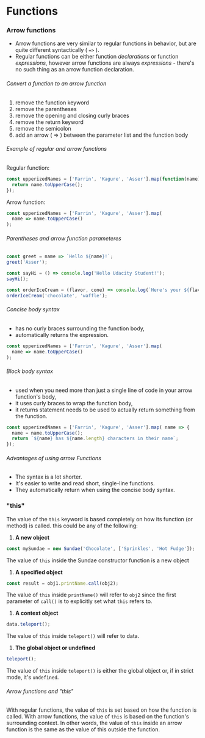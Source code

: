 # Functions

### Arrow functions

* Arrow functions are very similar to regular functions in behavior, but are quite different syntactically  ( ```=>``` ).
* Regular functions can be either function *declarations* or function *expressions*, however arrow functions are always *expressions* - there's no such thing as an arrow function declaration.

###### Convert a function to an arrow function

1. remove the function keyword
1. remove the parentheses
1. remove the opening and closing curly braces
1. remove the return keyword
1. remove the semicolon
1. add an arrow ( => ) between the parameter list and the function body

###### Example of regular and arrow functions

Regular function:

```JavaScript
const upperizedNames = ['Farrin', 'Kagure', 'Asser'].map(function(name) {
  return name.toUpperCase();
});
```

Arrow function:

```JavaScript
const upperizedNames = ['Farrin', 'Kagure', 'Asser'].map(
  name => name.toUpperCase()
);
```

###### Parentheses and arrow function parameteres

```JavaScript
const greet = name => `Hello ${name}!`;
greet('Asser');

const sayHi = () => console.log('Hello Udacity Student!');
sayHi();

const orderIceCream = (flavor, cone) => console.log(`Here's your ${flavor} ice cream in a ${cone} cone.`);
orderIceCream('chocolate', 'waffle');
```

###### Concise body syntax

* has no curly braces surrounding the function body,
* automatically returns the expression.

```javascript
const upperizedNames = ['Farrin', 'Kagure', 'Asser'].map(
  name => name.toUpperCase()
);
```

###### Block body syntax

* used when you need more than just a single line of code in your arrow function's body,
* it uses curly braces to wrap the function body,
* it returns statement needs to be used to actually return something from the function.

```javascript
const upperizedNames = ['Farrin', 'Kagure', 'Asser'].map( name => {
  name = name.toUpperCase();
  return `${name} has ${name.length} characters in their name`;
});
```

###### Advantages of using arrow Functions

* The syntax is a lot shorter.
* It's easier to write and read short, single-line functions.
* They automatically return when using the concise body syntax.

### "this"

The value of the ``this`` keyword is based completely on how its function (or method) is called. this could be any of the following:

1. **A new object**
```javascript
const mySundae = new Sundae('Chocolate', ['Sprinkles', 'Hot Fudge']);
```
The value of ``this`` inside the Sundae constructor function is a new object
1. **A specified object**
```JavaScript
const result = obj1.printName.call(obj2);
```
The value of ``this`` inside ``printName()`` will refer to ``obj2`` since the first parameter of ``call()`` is to explicitly set what ``this`` refers to.
1. **A context object**
```javascript
data.teleport();
```
The value of ``this`` inside ``teleport()`` will refer to data.
1. **The global object or undefined**
```javascript
teleport();
```
The value of ``this`` inside ``teleport()`` is either the global object or, if in strict mode, it's ``undefined``.

###### Arrow functions and "this"

With regular functions, the value of ``this`` is set based on how the function is called. With arrow functions, the value of ``this`` is based on the function's surrounding context. In other words, the value of ``this`` inside an arrow function is the same as the value of this outside the function.
